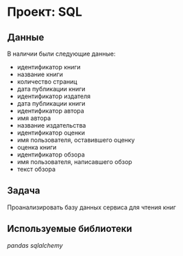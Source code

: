 # Проект: SQL


## Данные

В наличии были следующие данные:

- идентификатор книги
- название книги
- количество страниц
- дата публикации книги
- идентификатор издателя
- дата публикации книги
- идентификатор автора
- имя автора
- название издательства
- идентификатор оценки
- имя пользователя, оставившего оценку
- оценка книги
- идентификатор обзора
- имя пользователя, написавшего обзор
- текст обзора

## Задача

Проанализировать базу данных сервиса для чтения книг

## Используемые библиотеки
*pandas* *sqlalchemy*

